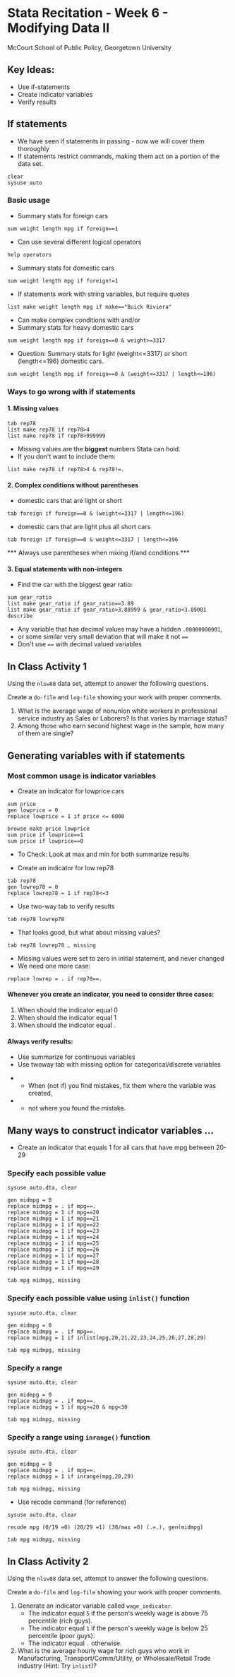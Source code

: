 # Stata Recitation - Week 6 - Modifying Data II
McCourt School of Public Policy, Georgetown University

## Key Ideas:
 - Use if-statements
 - Create indicator variables
 - Verify results  

## If statements
 - We have seen if statements in passing - now we will cover them thoroughly
 - If statements restrict commands, making them act on a portion of the data set.

```
clear
sysuse auto 
```

### Basic usage
* Summary stats for foreign cars

```
sum weight length mpg if foreign==1
```
* Can use several different logical operators
```
help operators
```
* Summary stats for domestic cars
```
sum weight length mpg if foreign!=1
```
* If statements work with string variables, but require quotes
```
list make weight length mpg if make=="Buick Riviera" 
```
* Can make complex conditions with and/or
* Summary stats for heavy domestic cars
```
sum weight length mpg if foreign==0 & weight>=3317 
```
* Question: Summary stats for light (weight<=3317) or short (length<=196) domestic cars.

```
sum weight length mpg if foreign==0 & (weight<=3317 | length<=196)
```


### Ways to go wrong with if statements 


#### 1. Missing values 
```
tab rep78
list make rep78 if rep78>4
list make rep78 if rep78>999999
```
* Missing values are the **biggest** numbers Stata can hold.
* If you don't want to include them:
```
list make rep78 if rep78>4 & rep78!=.
```

#### 2. Complex conditions without parentheses
* domestic cars that are light or short
```
tab foreign if foreign==0 & (weight<=3317 | length<=196)
```
* domestic cars that are light plus all short cars
```
tab foreign if foreign==0 & weight<=3317 | length<=196
```
*** Always use parentheses when mixing if/and conditions ***


#### 3. Equal statements with non-integers 
* Find the car with the biggest gear ratio:
```
sum gear_ratio
list make gear_ratio if gear_ratio==3.89
list make gear_ratio if gear_ratio>3.88999 & gear_ratio<3.89001
describe
```

* Any variable that has decimal values may have a hidden `.00000000001`, 
* or some similar very small deviation that will make it not `==`
* Don't use `==` with decimal valued variables

## In Class Activity 1

Using the `nlsw88` data set, attempt to answer the following questions.

Create a `do-file` and `log-file` showing your work with proper comments.

1. What is the average wage of nonunion white workers in professional service industry as Sales or Laborers? Is that varies by marriage status?
2. Among those who earn second highest wage in the sample, how many of them are single?



## Generating variables with if statements
### Most common usage is indicator variables
* Create an indicator for lowprice cars

```
sum price
gen lowprice = 0
replace lowprice = 1 if price <= 6000

browse make price lowprice
sum price if lowprice==1
sum price if lowprice==0
```
* To Check: Look at max and min for both summarize results

* Create an indicator for low rep78 
```
tab rep78
gen lowrep78 = 0
replace lowrep78 = 1 if rep78<=3
```
* Use two-way tab to verify results
```
tab rep78 lowrep78
```
* That looks good, but what about missing values?
```
tab rep78 lowrep78 , missing
```
* Missing values were set to zero in initial statement, and never changed
* We need one more case:
```
replace lowrep = . if rep78==.
```

#### Whenever you create an indicator, you need to consider three cases:
1. When should the indicator equal 0
2. When should the indicator equal 1
3. When should the indicator equal .

#### Always verify results:
 - Use summarize for continuous variables
 - Use twoway tab with missing option for categorical/discrete variables

* - When (not if) you find mistakes, fix them where the variable was created,
* - not where you found the mistake.



## Many ways to construct indicator variables ... 
* Create an indicator that equals 1 for all cars that have mpg between 20-29


### Specify each possible value 
```
sysuse auto.dta, clear

gen midmpg = 0
replace midmpg = . if mpg==.
replace midmpg = 1 if mpg==20
replace midmpg = 1 if mpg==21
replace midmpg = 1 if mpg==22
replace midmpg = 1 if mpg==23
replace midmpg = 1 if mpg==24
replace midmpg = 1 if mpg==25
replace midmpg = 1 if mpg==26
replace midmpg = 1 if mpg==27
replace midmpg = 1 if mpg==28
replace midmpg = 1 if mpg==29

tab mpg midmpg, missing
```

### Specify each possible value using `inlist()` function 
```
sysuse auto.dta, clear

gen midmpg = 0
replace midmpg = . if mpg==.
replace midmpg = 1 if inlist(mpg,20,21,22,23,24,25,26,27,28,29)

tab mpg midmpg, missing
```

### Specify a range 
```
sysuse auto.dta, clear

gen midmpg = 0
replace midmpg = . if mpg==.
replace midmpg = 1 if mpg>=20 & mpg<30 

tab mpg midmpg, missing
```

### Specify a range using `inrange()` function 
```
sysuse auto.dta, clear

gen midmpg = 0
replace midmpg = . if mpg==.
replace midmpg = 1 if inrange(mpg,20,29) 

tab mpg midmpg, missing
```

* Use recode command (for reference)

```
sysuse auto.dta, clear

recode mpg (0/19 =0) (20/29 =1) (30/max =0) (.=.), gen(midmpg)

tab mpg midmpg, missing
```
 
## In Class Activity 2

Using the `nlsw88` data set, attempt to answer the following questions.

Create a `do-file` and `log-file` showing your work with proper comments.

1. Generate an indicator variable called `wage_indicator`. 
    - The indicator equal `5` if the person's weekly wage is above 75 percentile (rich guys).
    - The indicator equal `1` if the person's weekly wage is below 25 percentile (poor guys).
    - The indicator equal `.` otherwise.
2. What is the average hourly wage for rich guys who work in Manufacturing, Transport/Comm/Utility, or Wholesale/Retail Trade industry (Hint: Try `inlist`)?


